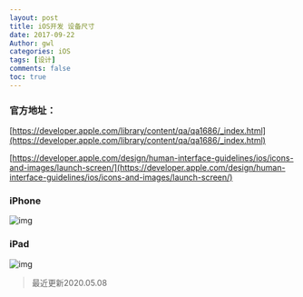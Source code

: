 ```yaml
---
layout: post
title: iOS开发 设备尺寸
date: 2017-09-22
Author: gwl
categories: iOS
tags: [设计]
comments: false
toc: true
---
```



### 官方地址：

[https://developer.apple.com/library/content/qa/qa1686/_index.html](https://developer.apple.com/library/content/qa/qa1686/_index.html)

[https://developer.apple.com/design/human-interface-guidelines/ios/icons-and-images/launch-screen/](https://developer.apple.com/design/human-interface-guidelines/ios/icons-and-images/launch-screen/)

### iPhone

![img](https://github.com/mouos/image-hosting-service/raw/master/images/1591531817850.jpg)


### iPad

![img](https://github.com/mouos/image-hosting-service/raw/master/images/1591531808853.jpg)


> 最近更新2020.05.08

